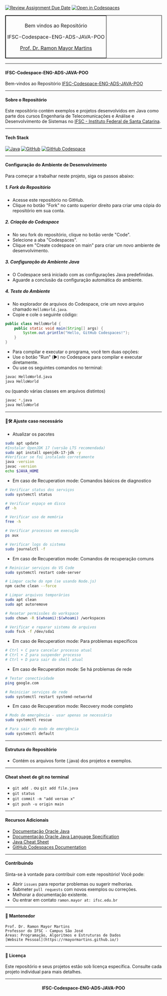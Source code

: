 [![Review Assignment Due Date](https://classroom.github.com/assets/deadline-readme-button-22041afd0340ce965d47ae6ef1cefeee28c7c493a6346c4f15d667ab976d596c.svg)](https://classroom.github.com/a/z9LDliwj)
[![Open in Codespaces](https://classroom.github.com/assets/launch-codespace-2972f46106e565e64193e422d61a12cf1da4916b45550586e14ef0a7c637dd04.svg)](https://classroom.github.com/open-in-codespaces?assignment_repo_id=20867664)
<table align="center" border="1" cellpadding="5" cellspacing="0" style="border-collapse: collapse; border: 1px solid black;">
  <tr>
    <td style="border: 1px solid black; padding: 5px;">
      <p style="text-align: center;">Bem vindos ao Repositório</p>
      <p style="text-align: center;">IFSC-Codespace-ENG-ADS-JAVA-POO</p>
      <p style="text-align: center;"><a href="https://rmayormartins.github.io/" target="_blank">Prof. Dr. Ramon Mayor Martins</a></p>
    </td>
  </tr>
</table>

---

#### IFSC-Codespace-ENG-ADS-JAVA-POO

Bem-vindos ao Repositório [IFSC-Codespace-ENG-ADS-JAVA-POO](https://github.com/rmayormartins/IFSC-Codespace-ENG-ADS-JAVA-POO)

---

#### Sobre o Repositório

Este repositório contém exemplos e projetos desenvolvidos em Java como parte dos cursos Engenharia de Telecomunicações e Análise e Desenvolvimento de Sistemas no [IFSC - Instituto Federal de Santa Catarina](https://www.ifsc.edu.br/).

---

#### Tech Stack

[![Java](https://img.shields.io/badge/Java-%23ED8B00.svg?logo=openjdk&logoColor=white)](#)
[![GitHub](https://img.shields.io/badge/GitHub-%23121011.svg?logo=github&logoColor=white)](#)
[![GitHub Codespace](https://img.shields.io/badge/GitHub-Codespace-blue)](#)

---

#### Configuração do Ambiente de Desenvolvimento

Para começar a trabalhar neste projeto, siga os passos abaixo:

##### 1. Fork do Repositório

- Acesse este repositório no GitHub.
- Clique no botão "Fork" no canto superior direito para criar uma cópia do repositório em sua conta.

##### 2. Criação do Codespace

- No seu fork do repositório, clique no botão verde "Code".
- Selecione a aba "Codespaces".
- Clique em "Create codespace on main" para criar um novo ambiente de desenvolvimento.

##### 3. Configuração do Ambiente Java

- O Codespace será iniciado com as configurações Java predefinidas.
- Aguarde a conclusão da configuração automática do ambiente.

##### 4. Teste do Ambiente

- No explorador de arquivos do Codespace, crie um novo arquivo chamado `HelloWorld.java`.
- Copie e cole o seguinte código:

```java
public class HelloWorld {
    public static void main(String[] args) {
        System.out.println("Hello, GitHub Codespaces!");
    }
}
```

- Para compilar e executar o programa, você tem duas opções:
- Use o botão "Run" (▶️) no Codespace para compilar e executar diretamente.
- Ou use os seguintes comandos no terminal:

```bash
javac HelloWorld.java
java HelloWorld
```
ou (quando várias classes em arquivos distintos)
```bash
javac *.java
java HelloWorld
```
---
#### 🧰🛠️ Ajuste caso necessário

- Atualizar os pacotes
```bash
sudo apt update
#Instalar OpenJDK 17 (versão LTS recomendada)
sudo apt install openjdk-17-jdk -y
#Verificar se foi instalado corretamente
java -version
javac -version
echo $JAVA_HOME
```
- Em caso de Recuperation mode: Comandos básicos de diagnostico
```bash
# Verificar status dos serviços
sudo systemctl status

# Verificar espaço em disco
df -h

# Verificar uso de memória
free -h

# Verificar processos em execução
ps aux

# Verificar logs do sistema
sudo journalctl -f
```
- Em caso de Recuperation mode: Comandos de recuperação comuns
```bash
# Reiniciar serviços do VS Code
sudo systemctl restart code-server

# Limpar cache do npm (se usando Node.js)
npm cache clean --force

# Limpar arquivos temporários
sudo apt clean
sudo apt autoremove

# Resetar permissões do workspace
sudo chown -R $(whoami):$(whoami) /workspaces

# Verificar e reparar sistema de arquivos
sudo fsck -f /dev/sda1
```
- Em caso de Recuperation mode: Para problemas específicos
```bash
# Ctrl + C para cancelar processo atual
# Ctrl + Z para suspender processo
# Ctrl + D para sair do shell atual
```
- Em caso de Recuperation mode: Se há problemas de rede
```bash
# Testar conectividade
ping google.com

# Reiniciar serviços de rede
sudo systemctl restart systemd-networkd
```
- Em caso de Recuperation mode: Recovery mode completo
```bash
# Modo de emergência - usar apenas se necessário
sudo systemctl rescue

# Para sair do modo de emergência
sudo systemctl default
```

---

#### Estrutura do Repositório

- Contém os arquivos fonte (.java) dos projetos e exemplos.

---

#### Cheat sheet de git no terminal

- ```git add .``` ou ```git add file.java```
- ```git status```
- ```git commit -m "add versao x"```
- ```git push -u origin main```

---

#### Recursos Adicionais

- [Documentação Oracle Java](https://dev.java/learn/)
- [Documentação Oracle Java Language Specification](https://docs.oracle.com/javase/specs/jls/se22/jls22.pdf)
- [Java Cheat Sheet](https://introcs.cs.princeton.edu/java/11cheatsheet/)
- [GitHub Codespaces Documentation](https://docs.github.com/en/codespaces)

---

#### Contribuindo

Sinta-se à vontade para contribuir com este repositório! Você pode:

- Abrir ```issues``` para reportar problemas ou sugerir melhorias.
- Submeter ```pull requests``` com novos exemplos ou correções.
- Melhorar a documentação existente.
- Ou entrar em contato ```ramon.mayor at: ifsc.edu.br```

---

#### 🧰 Mantenedor
```
Prof. Dr. Ramon Mayor Martins
Professor do IFSC - Campus São José
Áreas: Programação, Algoritmos e Estruturas de Dados
[Website Pessoal](https://rmayormartins.github.io/)
```
---

#### 📝 Licença

Este repositório e seus projetos estão sob licença específica. Consulte cada projeto individual para mais detalhes.

---
<div align="center">
  
#### IFSC-Codespace-ENG-ADS-JAVA-POO

</div>


